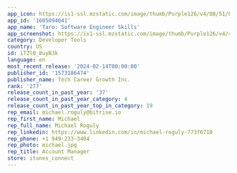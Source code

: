 ```yaml
---
app_icon: https://is1-ssl.mzstatic.com/image/thumb/Purple126/v4/08/51/b9/0851b9ba-00ea-81e8-8c1b-59d6e8277202/AppIcon-0-0-1x_U007emarketing-0-7-0-85-220.png/1024x1024bb.png
app_id: '1605094641'
app_name: 'Taro: Software Engineer Skills'
app_screenshot: https://is1-ssl.mzstatic.com/image/thumb/Purple126/v4/4b/af/56/4baf5631-d01a-e28e-d11a-f6c3fd113e61/548b87ac-28d0-4b90-ab40-d28819e54dd7_Apple_iPhone_11_Pro_Max_Screenshot_3.png/1242x2688bb.png
category: Developer Tools
country: US
id: iTZl0_8uyBJk
language: en
most_recent_release: '2024-02-14T00:00:00'
publisher_id: '1573186474'
publisher_name: Tech Career Growth Inc.
rank: '277'
release_count_in_past_year: '37'
release_count_in_past_year_category: 4
release_count_in_past_year_top_in_category: 19
rep_email: michael.roguly@bitrise.io
rep_first_name: Michael
rep_full_name: Michael Roguly
rep_linkedin: https://www.linkedin.com/in/michael-roguly-77376710
rep_phone: +1 949-233-3404
rep_photo: michael.jpg
rep_title: Account Manager
store: itunes_connect
---
```

